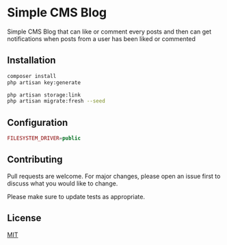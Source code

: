 # Simple CMS Blog

Simple CMS Blog that can like or comment every posts and then can get notifications when posts from a user has been liked or commented

## Installation


```bash
composer install
php artisan key:generate
```

```bash
php artisan storage:link
php artisan migrate:fresh --seed
```


## Configuration

```php
FILESYSTEM_DRIVER=public
```

## Contributing
Pull requests are welcome. For major changes, please open an issue first to discuss what you would like to change.

Please make sure to update tests as appropriate.

## License
[MIT](https://choosealicense.com/licenses/mit/)
